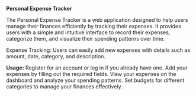 **Personal Expense Tracker**

The Personal Expense Tracker is a web application designed to help users manage their finances efficiently by tracking their expenses. It provides users with a simple and intuitive interface to record their expenses, categorize them, and visualize their spending patterns over time.

Expense Tracking: Users can easily add new expenses with details such as amount, date, category, and description.

**Usage:**
Register for an account or log in if you already have one.
Add your expenses by filling out the required fields.
View your expenses on the dashboard and analyze your spending patterns.
Set budgets for different categories to manage your finances effectively.
